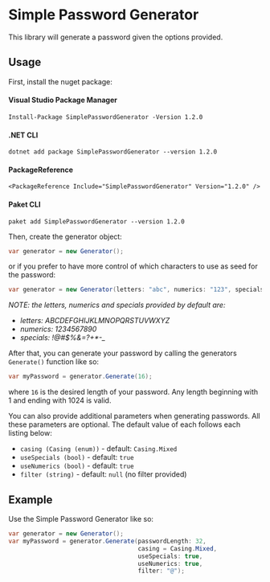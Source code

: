 # Simple Password Generator
This library will generate a password given the options provided.

## Usage
First, install the nuget package:

#### Visual Studio Package Manager
```
Install-Package SimplePasswordGenerator -Version 1.2.0
```

#### .NET CLI
```
dotnet add package SimplePasswordGenerator --version 1.2.0
```

#### PackageReference
```
<PackageReference Include="SimplePasswordGenerator" Version="1.2.0" />
```

#### Paket CLI
```
paket add SimplePasswordGenerator --version 1.2.0
```

Then, create the generator object:

```csharp
var generator = new Generator();
```
or if you prefer to have more control of which characters to use as seed for the password:

```csharp
var generator = new Generator(letters: "abc", numerics: "123", specials: "@#?");
```
_NOTE: the letters, numerics and specials provided by default are:_
+ _letters: ABCDEFGHIJKLMNOPQRSTUVWXYZ_
+ _numerics: 1234567890_
+ _specials: !@#$%&[]()=?+*-\__

After that, you can generate your password by calling the generators `Generate()` function like so:

```csharp
var myPassword = generator.Generate(16);
```

where `16` is the desired length of your password. Any length beginning with 1 and ending with 1024 is valid. 

You can also provide additional parameters when generating passwords. All these parameters are optional. The default value of each follows each listing below:

+ `casing (Casing (enum))` - default: `Casing.Mixed`
+ `useSpecials (bool)` - default: `true` 
+ `useNumerics (bool)` - default: `true` 
+ `filter (string)` - default: `null` (no filter provided)

## Example
Use the Simple Password Generator like so:



```csharp
var generator = new Generator();
var myPassword = generator.Generate(passwordLength: 32, 
                                    casing = Casing.Mixed,
                                    useSpecials: true,
                                    useNumerics: true,
                                    filter: "@");
```